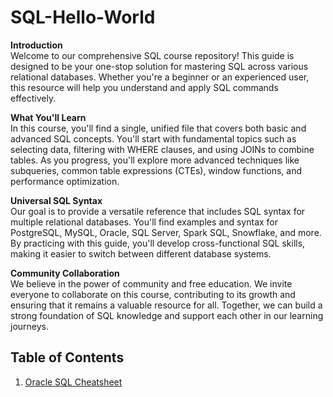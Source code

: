 # SQL-Hello-World
**Introduction** <BR>
Welcome to our comprehensive SQL course repository! This guide is designed to be your one-stop solution for mastering SQL across various relational databases. Whether you're a beginner or an experienced user, this resource will help you understand and apply SQL commands effectively.

**What You'll Learn**<BR>
In this course, you'll find a single, unified file that covers both basic and advanced SQL concepts. You'll start with fundamental topics such as selecting data, filtering with WHERE clauses, and using JOINs to combine tables. As you progress, you'll explore more advanced techniques like subqueries, common table expressions (CTEs), window functions, and performance optimization.

**Universal SQL Syntax**<BR>
Our goal is to provide a versatile reference that includes SQL syntax for multiple relational databases. You'll find examples and syntax for PostgreSQL, MySQL, Oracle, SQL Server, Spark SQL, Snowflake, and more. By practicing with this guide, you'll develop cross-functional SQL skills, making it easier to switch between different database systems.

**Community Collaboration**<BR>
We believe in the power of community and free education. We invite everyone to collaborate on this course, contributing to its growth and ensuring that it remains a valuable resource for all. Together, we can build a strong foundation of SQL knowledge and support each other in our learning journeys.

## Table of Contents
1. [Oracle SQL Cheatsheet](#Oracle-SQL.md)

